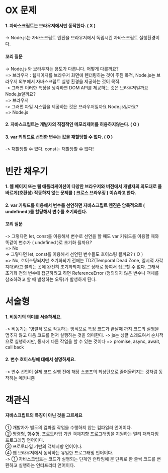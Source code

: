 # OX 문제
#### 1. 자바스크립트는 브라우저에서만 동작한다. ( X )
-> Node.js는 자바스크립트 엔진을 브라우저에서 독립시킨 자바스크립트 실행환경이다.
####   꼬리 질문 <br>
   -> Node.js 와 브라우저는 용도가 다릅니다. 어떻게 다를까요? <br>
    => 브라우저 : 웹페이지를 브라우저 화면에 렌더링하는 것이 주된 목적, Node.js는 브라우저 외부에서 자바스크립트 실행 환경을 제공하는 것이 목적. <br>
      -> 그러면 이러한 특징을 생각하면 DOM API를 제공하는 것은 브라우저일까요 Node.js일까요? <br> 
      => 브라우저 <br>
      -> 그러면 파일 시스템을 제공하는 것은 브라우저일까요 Node.js일까요? <br>
      => Node.js <br>
#### 2. 자바스크립트는 개발자의 직접적인 메모리제어를 허용하지않는다. ( O )
#### 3. var 키워드로 선언한 변수는 값을 재할당할 수 없다. ( O )
   -> 재할당할 수 있다. const는 재할당할 수 없다!

# 빈칸 채우기
#### 1. 웹 페이지 또는 웹 애플리케이션이 다양한 브라우저와 버전에서 개발자의 의도대로 올바르게(호환성) 작동하지 않는 문제를 ( 크로스 브라우징 ) 이슈라고 한다.
#### 2. var 키워드를 이용해서 변수를 선언하면 자바스크립트 엔진은 암묵적으로 ( undefined )를 할당해서 변수를 초기화한다.
####   꼬리 질문
   -> 그렇다면 let, const를 이용해서 변수로 선언을 할 때도 var 키워드를 이용할 때와 똑같이 변수가 ( undefined )로 초기화 될까요? <br>
    => No <br>
   -> 그렇다면 let, const를 이용해서 선언된 변수들도 호이스팅 될까요? ( O ) <br>
     => No, 호이스팅되지만 초기화되기 전에는 TDZ(Temporal Dead Zone, 일시적 사각지대)라고 불리는 곳에 완전히 초기화되지 않은 상태로 놓여서 접근할 수 없다. 그래서 초기화 전의 변수에 접근하려고 하면 ReferenceError (정의되지 않은 변수나 객체를 참조하려고 할 때 발생하는 오류)가 발생하게 된다. 

# 서술형
#### 1. 비동기의 의미를 서술하세요.
-> 비동기는 '병렬적'으로 작동하는 방식으로 특정 코드가 끝날때 까지 코드의 실행을 멈추지 않고 다음 코드를 먼저 실행하는 것을 의미한다.
-> js는 싱글 스레드여서 순차적으로 실행하지만, 동시에 다른 작업을 할 수 있는 것이다 => promise, async, await, call back
#### 2. 변수 호이스팅에 대해서 설명하세요.
-> 변수 선언이 실제 코드 실행 전에 해당 스코프의 최상단으로 끌어올려지는 것처럼 동작하는 메커니즘

# 객관식
#### 자바스크립트의 특징이 아닌 것을 고르세요
① 개발자가 별도의 컴파일 작업을 수행하지 않는 컴파일러 언어이다.<br>
② 명령형, 함수형, 프로토타입 기반 객체지향 프로그래밍을 지원하는 멀티 패러다임 프로그래밍 언어이다.<br>
③ 프로토타입 기반의 객체지향 언어이다.<br>
④ 웹 브라우저에서 동작하는 유일한 프로그래밍 언어이다. <br>
-> ① 자바스크립트는 코드가 실행되는 단계인 런타임에 문 단위로 한 줄씩 코드를 변환하고 실행하는 인터프리터 언어이다.




